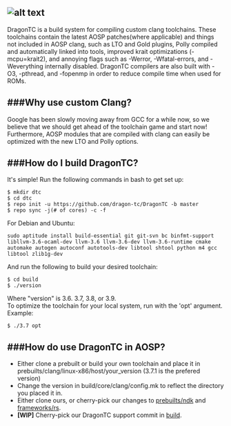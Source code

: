 ![alt text](http://imgur.com/gFcFcZ7.png)
-----------------
DragonTC is a build system for compiling custom clang toolchains. These toolchains contain the latest AOSP patches(where applicable) and things not included in AOSP clang, such as LTO and Gold plugins, Polly compiled and automatically linked into tools, improved krait optimizations (-mcpu=krait2), and annoying flags such as -Werror, -Wfatal-errors, and -Weverything internally disabled. DragonTC compilers are also built with -O3, -pthread, and -fopenmp in order to reduce compile time when used for ROMs.

###Why use custom Clang?
------------------------
Google has been slowly moving away from GCC for a while now, so we believe that we should get ahead of the toolchain game and start now! Furthermore, AOSP modules that are compiled with clang can easily be optimized with the new LTO and Polly options.

###How do I build DragonTC?
---------------------------
It's simple! Run the following commands in bash to get set up:
```
$ mkdir dtc
$ cd dtc
$ repo init -u https://github.com/dragon-tc/DragonTC -b master
$ repo sync -j(# of cores) -c -f
```
For Debian and Ubuntu:
```
sudo aptitude install build-essential git git-svn bc binfmt-support libllvm-3.6-ocaml-dev llvm-3.6 llvm-3.6-dev llvm-3.6-runtime cmake automake autogen autoconf autotools-dev libtool shtool python m4 gcc libtool zlib1g-dev
```

And run the following to build your desired toolchain:
```
$ cd build
$ ./version
```
Where "version" is 3.6. 3.7, 3.8, or 3.9.  
To optimize the toolchain for your local system, run with the 'opt' argument. Example:
```
$ ./3.7 opt
```
###How do use DragonTC in AOSP?
-------------------------------
* Either clone a prebuilt or build your own toolchain and place it in prebuilts/clang/linux-x86/host/your_version (3.7.1 is the prefered version)
* Change the version in build/core/clang/config.mk to reflect the directory you placed it in. 
* Either clone ours, or cherry-pick our changes to [prebuilts/ndk](https://github.com/dragon-tc/android_prebuilts_ndk/commits/master) and [frameworks/rs](https://github.com/dragon-tc/android_frameworks_rs/commits/master).
* **[WIP]** Cherry-pick our DragonTC support commit in [build](https://github.com/dragon-tc/android_build/commit/6454a23c2281d80c533f962c7301990c7929aa99).

